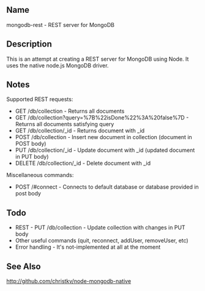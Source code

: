 Name
----

mongodb-rest - REST server for MongoDB

Description
-----------

This is an attempt at creating a REST server for MongoDB using Node.
It uses the native node.js MongoDB driver.

Notes
-----

Supported REST requests:

* GET /db/collection - Returns all documents
* GET /db/collection?query=%7B%22isDone%22%3A%20false%7D - Returns all documents satisfying query
* GET /db/collection/_id - Returns document with _id
* POST /db/collection - Insert new document in collection (document in POST body)
* PUT /db/collection/_id - Update document with _id (updated document in PUT body)
* DELETE /db/collection/_id - Delete document with _id

Miscellaneous commands:

* POST /#connect - Connects to default database or database provided in post body

Todo
----

* REST - PUT /db/collection - Update collection with changes in PUT body
* Other useful commands (quit, reconnect, addUser, removeUser, etc)
* Error handling - It's not-implemented at all at the moment

See Also
--------

http://github.com/christkv/node-mongodb-native
